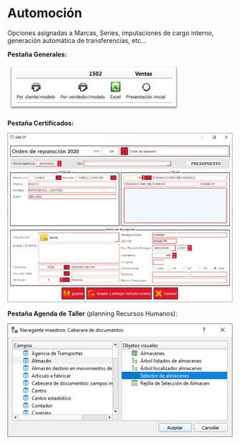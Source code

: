 # Automoción

Opciones asignadas a Marcas, Series, imputaciones de cargo interno, generación automática de transferencias, etc...

**Pestaña Generales:**

![](../../../.gitbook/assets/image%20%28210%29.png)

**Pestaña Certificados:**

![](../../../.gitbook/assets/image%20%28355%29.png)

**Pestaña Agenda de Taller** \(planning Recursos Humanos\):

![](../../../.gitbook/assets/image%20%2863%29.png)

